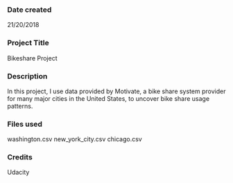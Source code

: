### Date created
21/20/2018

### Project Title
Bikeshare Project

### Description
In this project, I use data provided by Motivate, a bike share system provider for many major cities in the United States, to uncover bike share usage patterns.

### Files used
washington.csv
new_york_city.csv
chicago.csv

### Credits
Udacity
